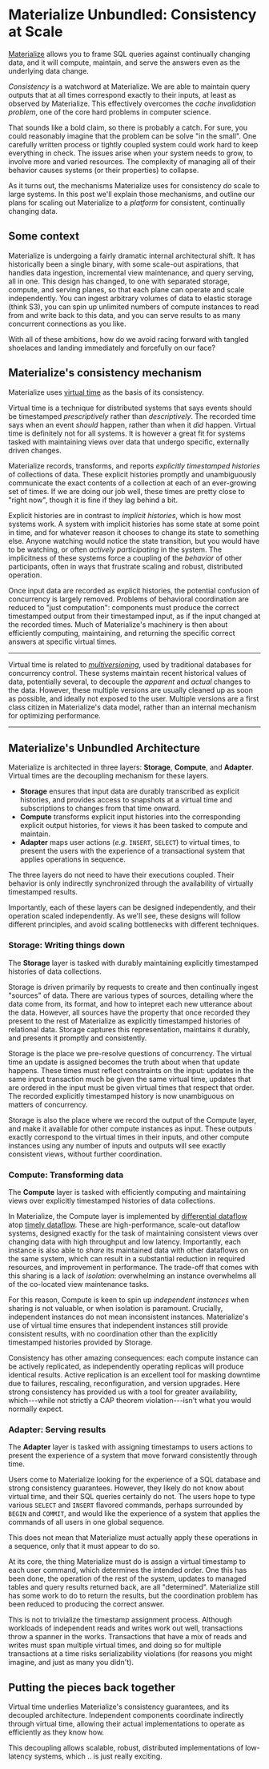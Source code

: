 # Materialize Unbundled: Consistency at Scale

[Materialize](https://materialize.com) allows you to frame SQL queries against continually changing data, and it will compute, maintain, and serve the answers even as the underlying data change.

*Consistency* is a watchword at Materialize.
We are able to maintain query outputs that at all times correspond exactly to their inputs, at least as observed by Materialize.
This effectively overcomes the *cache invalidation problem*, one of the core hard problems in computer science.

That sounds like a bold claim, so there is probably a catch.
For sure, you could reasonably imagine that the problem can be solve "in the small".
One carefully written process or tightly coupled system could work hard to keep everything in check.
The issues arise when your system needs to grow, to involve more and varied resources.
The complexity of managing all of their behavior causes systems (or their properties) to collapse.

As it turns out, the mechanisms Materialize uses for consistency *do* scale to large systems.
In this post we'll explain those mechanisms, and outline our plans for scaling out Materialize to a *platform* for consistent, continually changing data.

## Some context

Materialize is undergoing a fairly dramatic internal architectural shift.
It has historically been a single binary, with some scale-out aspirations, that handles data ingestion, incremental view maintenance, and query serving, all in one.
This design has changed, to one with separated storage, compute, and serving planes, so that each plane can operate and scale independently.
You can ingest arbitrary volumes of data to elastic storage (think S3), you can spin up unlimited numbers of compute instances to read from and write back to this data, and you can serve results to as many concurrent connections as you like.

With all of these ambitions, how do we avoid racing forward with tangled shoelaces and landing immediately and forcefully on our face?

## Materialize's consistency mechanism

Materialize uses [virtual time](https://dl.acm.org/doi/10.1145/3916.3988) as the basis of its consistency.

Virtual time is a technique for distributed systems that says events should be timestamped *prescriptively* rather than *descriptively*.
The recorded time says when an event *should* happen, rather than when it *did* happen.
Virtual time is definitely not for all systems.
It is however a great fit for systems tasked with maintaining views over data that undergo specific, externally driven changes.

Materialize records, transforms, and reports *explicitly timestamped histories* of collections of data.
These explicit histories promptly and unambiguously communicate the exact contents of a collection at each of an ever-growing set of times.
If we are doing our job well, these times are pretty close to "right now", though it is fine if they lag behind a bit.

Explicit histories are in contrast to *implicit histories*, which is how most systems work.
A system with implicit histories has some state at some point in time, and for whatever reason it chooses to change its state to something else.
Anyone watching would notice the state transition, but you would have to be watching, or often *actively participating* in the system.
The implicitness of these systems force a coupling of the *behavior* of other participants, often in ways that frustrate scaling and robust, distributed operation.

<!-- Explicit histories are great news for systems, such as Materialize, that compute and maintain deterministic views over data.
Such a system transforms input histories into *exactly corresponding* histories of output collections.
Given the same input histories, independently operating systems will produce identical output histories for any one view.
Given the same input histories, independently operating systems will produce consistent output histories for any set of views.
Explicit histories pre-record, in their timestamps, the behavioral coordination that systems would otherwise be required to create. -->

Once input data are recorded as explicit histories, the potential confusion of concurrency is largely removed.
Problems of behavioral coordination are reduced to "just computation": components must produce the correct timestamped output from their timestamped input, as if the input changed at the recorded times.
Much of Materialize's machinery is then about efficiently computing, maintaining, and returning the specific correct answers at specific virtual times.

---

Virtual time is related to [*multiversioning*](https://en.wikipedia.org/wiki/Multiversion_concurrency_control), used by traditional databases for concurrency control.
These systems maintain recent historical values of data, potentially several, to decouple the *apparent* and *actual* changes to the data.
However, these multiple versions are usually cleaned up as soon as possible, and ideally not exposed to the user.
Multiple versions are a first class citizen in Materialize's data model, rather than an internal mechanism for optimizing performance.

---

## Materialize's Unbundled Architecture

Materialize is architected in three layers: **Storage**, **Compute**, and **Adapter**.
Virtual times are the decoupling mechanism for these layers.

* **Storage** ensures that input data are durably transcribed as explicit histories, and provides access to snapshots at a virtual time and subscriptions to changes from that time onward.
* **Compute** transforms explicit input histories into the corresponding explicit output histories, for views it has been tasked to compute and maintain.
* **Adapter** maps user actions (*e.g.* `INSERT`, `SELECT`) to virtual times, to present the users with the experience of a transactional system that applies operations in sequence.

The three layers do not need to have their executions coupled.
Their behavior is only indirectly synchronized through the availability of virtually timestamped results.

Importantly, each of these layers can be designed independently, and their operation scaled independently.
As we'll see, these designs will follow different principles, and avoid scaling bottlenecks with different techniques.

### Storage: Writing things down

The **Storage** layer is tasked with durably maintaining explicitly timestamped histories of data collections.

Storage is driven primarily by requests to create and then continually ingest "sources" of data.
There are various types of sources, detailing where the data come from, its format, and how to intepret each new utterance about the data.
However, all sources have the property that once recorded they present to the rest of Materialize as explicitly timestamped histories of relational data.
Storage captures this representation, maintains it durably, and presents it promptly and consistently.

Storage is the place we pre-resolve questions of concurrency.
The virtual time an update is assigned becomes the truth about when that update happens.
These times must reflect constraints on the input:
updates in the same input transaction much be given the same virtual time,
updates that are ordered in the input must be given virtual times that respect that order.
The recorded explicitly timestamped history is now unambiguous on matters of concurrency.

Storage is also the place where we record the output of the Compute layer, and make it available for other compute instances as input.
These outputs exactly correspond to the virtual times in their inputs, and other compute instances using any number of inputs and outputs will see exactly consistent views, without further coordination.

### Compute: Transforming data

The **Compute** layer is tasked with efficiently computing and maintaining views over explicitly timestamped histories of data collections.

In Materialize, the Compute layer is implemented by [differential dataflow](https://github.com/TimelyDataflow/differential-dataflow) atop [timely dataflow](https://github.com/TimelyDataflow/timely-dataflow).
These are high-performance, scale-out dataflow systems, designed exactly for the task of maintaining consistent views over changing data with high throughput and low latency.
Importantly, each instance is also able to *share* its maintained data with other dataflows on the same system, which can result in a substantial reduction in required resources, and improvement in performance.
The trade-off that comes with this sharing is a lack of *isolation*: overwhelming an instance overwhelms all of the co-located view maintenance tasks.

For this reason, Compute is keen to spin up *independent instances* when sharing is not valuable, or when isolation is paramount.
Crucially, independent instances do not mean inconsistent instances.
Materialize's use of virtual time ensures that independent instances still provide consistent results, with no coordination other than the explicitly timestamped histories provided by Storage.

Consistency has other amazing consequences:
each compute instance can be actively replicated, as independently operating replicas will produce identical results.
Active replication is an excellent tool for masking downtime due to failures, rescaling, reconfiguration, and version upgrades.
Here strong consistency has provided us with a tool for greater availability, which---while not strictly a CAP theorem violation---isn't what you would normally expect.

### Adapter: Serving results

The **Adapter** layer is tasked with assigning timestamps to users actions to present the experience of a system that move forward consistently through time.

Users come to Materialize looking for the experience of a SQL database and strong consistency guarantees.
However, they likely do not know about virtual time, and their SQL queries certainly do not.
The users hope to type various `SELECT` and `INSERT` flavored commands, perhaps surrounded by `BEGIN` and `COMMIT`, and would like the experience of a system that applies the commands of all users in one global sequence.

This does not mean that Materialize must actually apply these operations in a sequence, only that it must appear to do so.

At its core, the thing Materialize must do is assign a virtual timestamp to each user command, which determines the intended order.
One this has been done, the operation of the rest of the system, updates to managed tables and query results returned back, are all "determined".
Materialize still has some work to do to return the results, but the coordination problem has been reduced to producing the correct answer.

This is not to trivialize the timestamp assignment process.
Although workloads of independent reads and writes work out well, transactions throw a spanner in the works.
Transactions that have a mix of reads and writes must span multiple virtual times, and doing so for multiple transactions at a time risks serializability violations (for reasons you might imagine, and just as many you didn't).

## Putting the pieces back together

Virtual time underlies Materialize's consistency guarantees, and its decoupled architecture.
Independent components coordinate indirectly through virtual time, allowing their actual implementations to operate as efficiently as they know how.

This decoupling allows scalable, robust, distributed implementations of low-latency systems, which .. is just really exciting.
